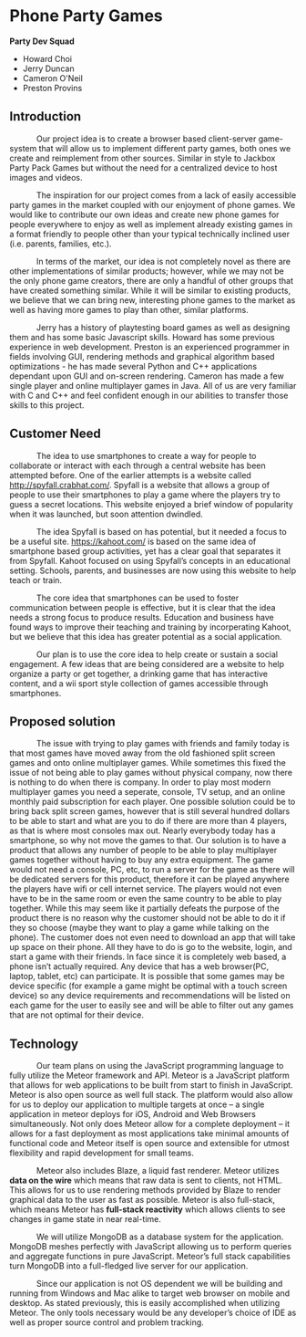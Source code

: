 # Phone Party Games
**Party Dev Squad**
 - Howard Choi
 - Jerry Duncan
 - Cameron O'Neil
 - Preston Provins

## Introduction
&nbsp;&nbsp;&nbsp;&nbsp;&nbsp;&nbsp;&nbsp;&nbsp;&nbsp;&nbsp;&nbsp;&nbsp;Our project idea is to create a browser based client-server game-system that will allow us to implement different party games, both ones we create and reimplement from other sources. Similar in style to Jackbox Party Pack Games but without the need for a centralized device to host images and videos.

&nbsp;&nbsp;&nbsp;&nbsp;&nbsp;&nbsp;&nbsp;&nbsp;&nbsp;&nbsp;&nbsp;&nbsp;The inspiration for our project comes from a lack of easily accessible party games in the market coupled with our enjoyment of phone games. We would like to contribute our own ideas and create new phone games for people everywhere to enjoy as well as implement already existing games in a format friendly to people other than your typical technically inclined user (i.e. parents, families, etc.).

&nbsp;&nbsp;&nbsp;&nbsp;&nbsp;&nbsp;&nbsp;&nbsp;&nbsp;&nbsp;&nbsp;&nbsp;In terms of the market, our idea is not completely novel as there are other implementations of similar products; however, while we may not be the only phone game creators, there are only a handful of other groups that have created something similar. While it will be similar to existing products, we believe that we can bring new, interesting phone games to the market as well as having more games to play than other, similar platforms.

&nbsp;&nbsp;&nbsp;&nbsp;&nbsp;&nbsp;&nbsp;&nbsp;&nbsp;&nbsp;&nbsp;&nbsp;Jerry has a history of playtesting board games as well as designing them and has some basic Javascript skills. Howard has some previous experience in web development. Preston is an experienced programmer in fields involving GUI, rendering methods and graphical algorithm based optimizations - he has made several Python and C++ applications dependant upon GUI and on-screen rendering. Cameron has made a few single player and online multiplayer games in Java. All of us are very familiar with C and C++ and feel confident enough in our abilities to transfer those skills to this project.

## Customer Need 
&nbsp;&nbsp;&nbsp;&nbsp;&nbsp;&nbsp;&nbsp;&nbsp;&nbsp;&nbsp;&nbsp;&nbsp;The idea to use smartphones to create a way for people to collaborate or interact with each through a central website has been attempted before. One of the earlier attempts is a website called http://spyfall.crabhat.com/. Spyfall is a website that allows a group of people to use their smartphones to play a game where the players try to guess a secret locations. This website enjoyed a brief window of popularity when it was launched, but soon attention dwindled. 

&nbsp;&nbsp;&nbsp;&nbsp;&nbsp;&nbsp;&nbsp;&nbsp;&nbsp;&nbsp;&nbsp;&nbsp;The idea Spyfall is based on has potential, but it needed a focus to be a useful site. https://kahoot.com/ is based on the same idea of smartphone based group activities, yet has a clear goal that separates it from Spyfall. Kahoot focused on using Spyfall’s concepts in an educational setting. Schools, parents, and businesses are now using this website to help teach or train.

&nbsp;&nbsp;&nbsp;&nbsp;&nbsp;&nbsp;&nbsp;&nbsp;&nbsp;&nbsp;&nbsp;&nbsp;The core idea that smartphones can be used to foster communication between people is effective, but it is clear that the idea needs a strong focus to produce results. Education and business have found ways to improve their teaching and training by incorperating Kahoot, but we believe that this idea has greater potential as a social application.

&nbsp;&nbsp;&nbsp;&nbsp;&nbsp;&nbsp;&nbsp;&nbsp;&nbsp;&nbsp;&nbsp;&nbsp;Our plan is to use the core idea to help create or sustain a social engagement. A few ideas that are being considered are a website to help organize a party or get together, a drinking game that has interactive content, and a wii sport style collection of games accessible through smartphones.

## Proposed solution
&nbsp;&nbsp;&nbsp;&nbsp;&nbsp;&nbsp;&nbsp;&nbsp;&nbsp;&nbsp;&nbsp;&nbsp;The issue with trying to play games with friends and family today is that most games have moved away from the old fashioned split screen games and onto online multiplayer games. While sometimes this fixed the issue of not being able to play games without physical company, now there is nothing to do when there is company. In order to play most modern multiplayer games you need a seperate, console, TV setup, and an online monthly paid subscription for each player. One possible solution could be to bring back split screen games, however that is still several hundred dollars to be able to start and what are you to do if there are more than 4 players, as that is where most consoles max out. Nearly everybody today has a smartphone, so why not move the games to that. Our solution is to have a product that allows any number of people to be able to play multiplayer games together without having to buy any extra equipment. The game would not need a console, PC, etc, to run a server for the game as there will be dedicated servers for this product, therefore it can be played anywhere the players have wifi or cell internet service. The players would not even have to be in the same room or even the same country to be able to play together. While this may seem like it partially defeats the purpose of the product there is no reason why the customer should not be able to do it if they so choose (maybe they want to play a game while talking on the phone). The customer does not even need to download an app that will take up space on their phone. All they have to do is go to the website, login, and start a game with their friends. In face since it is completely web based, a phone isn’t actually required. Any device that has a web browser(PC, laptop, tablet, etc) can participate. It is possible that some games may be device specific (for example a game might be optimal with a touch screen device) so any device requirements and recommendations will be listed on each game for the user to easily see and will be able to filter out any games that are not optimal for their device.

## Technology
&nbsp;&nbsp;&nbsp;&nbsp;&nbsp;&nbsp;&nbsp;&nbsp;&nbsp;&nbsp;&nbsp;&nbsp;Our team plans on using the JavaScript programming language to fully utilize the Meteor framework and API. Meteor is a JavaScript platform that allows for web applications to be built from start to finish in JavaScript. Meteor is also open source as well full stack. The platform would also allow for us to deploy our application to multiple targets at once – a single application in meteor deploys for iOS, Android and Web Browsers simultaneously. Not only does Meteor allow for a complete deployment – it allows for a fast deployment as most applications take minimal amounts of functional code and Meteor itself is open source and extensible for utmost flexibility and rapid development for small teams.

&nbsp;&nbsp;&nbsp;&nbsp;&nbsp;&nbsp;&nbsp;&nbsp;&nbsp;&nbsp;&nbsp;&nbsp;Meteor also includes Blaze, a liquid fast renderer. Meteor utilizes **data on the wire** which means that raw data is sent to clients, not HTML. This allows for us to use rendering methods provided by Blaze to render graphical data to the user as fast as possible. Meteor is also full-stack, which means Meteor has **full-stack reactivity** which allows clients to see changes in game state in near real-time.

&nbsp;&nbsp;&nbsp;&nbsp;&nbsp;&nbsp;&nbsp;&nbsp;&nbsp;&nbsp;&nbsp;&nbsp;We will utilize MongoDB as a database system for the application. MongoDB meshes perfectly with JavaScript allowing us to perform queries and aggregate functions in pure JavaScript. Meteor’s full stack capabilities turn MongoDB into a full-fledged live server for our application.

&nbsp;&nbsp;&nbsp;&nbsp;&nbsp;&nbsp;&nbsp;&nbsp;&nbsp;&nbsp;&nbsp;&nbsp;Since our application is not OS dependent we will be building and running from Windows and Mac alike to target web browser on mobile and desktop. As stated previously, this is easily accomplished when utilizing Meteor. The only tools necessary would be any developer’s choice of IDE as well as proper source control and problem tracking. 
